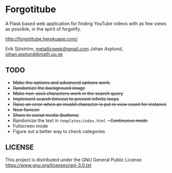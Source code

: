 Forgotitube
=======

A Flask based web application for finding YouTube videos with as few views as possible, in the spirit of forgotify.

http://forgotitube.herokuapp.com/


Erik Sjöström, metallicgeek@gmail.com 
Johan Asplund, johan.asplund@math.uu.se

TODO
----

- <del>Make the options and advanced options work.</del>
- <del>Randomize the background image</del>
- <del>Make non-ascii characters work in the search query</del>
- <del>Implement search timeout to prevent infinite loops</del>
- <del>Raise an error when an invalid character is put in view count for instance</del>
- <del>New favicon</del>
- <del>Share to social media (buttons)</del>
- Randomize the text in `templates/index.html`
<del>- Continuous mode</del>
- Fullscreen mode
- Figure out a better way to check categories

LICENSE
-------
This project is distributed under the GNU General Public License https://www.gnu.org/licenses/gpl-3.0.txt
